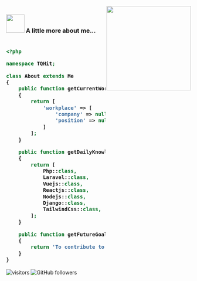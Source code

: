 <img align='right' src="https://media.giphy.com/media/M9gbBd9nbDrOTu1Mqx/giphy.gif" width="230">

### <img src="https://media.giphy.com/media/VgCDAzcKvsR6OM0uWg/giphy.gif" width="50"> A little more about me...   
<h3>
    
```php

<?php

namespace TQHit;

class About extends Me
{
    public function getCurrentWorkplace(): array
    {
        return [
            'workplace' => [
                'company' => null,
                'position' => null         
            ]
        ];
    }

    public function getDailyKnowledge(): array
    {
        return [
            Php::class,
            Laravel::class,
            Vuejs::class,
            Reactjs::class,
            Nodejs::class,
            Django::class,
            TailwindCss::class,
        ];
    }

    public function getFutureGoal(): string
    {
        return 'To contribute to open source.';
    }
}

```
</h3>

![visitors](https://visitor-badge.glitch.me/badge?page_id=tqhit.tqhit) 
![GitHub followers](https://img.shields.io/github/followers/tqhit)
